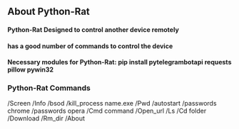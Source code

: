 ## About Python-Rat
#### Python-Rat Designed to control another device remotely
#### has a good number of commands to control the device
#### Necessary modules for Python-Rat: pip install pytelegrambotapi requests pillow pywin32

### Python-Rat Commands
/Screen 
/Info 
/bsod 
/kill_process name.exe 
/Pwd 
/autostart 
/passwords chrome 
/passwords opera 
/Cmd command 
/Open_url 
/Ls 
/Cd folder 
/Download 
/Rm_dir 
/About  
    

